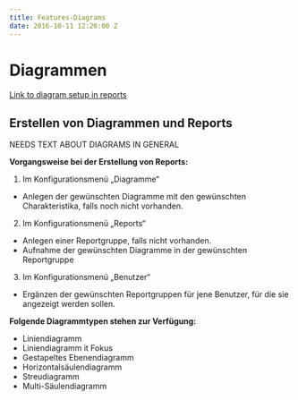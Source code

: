 ```yaml
---
title: Features-Diagrams
date: 2016-10-11 12:26:00 Z
---
```


# Diagrammen

[Link to diagram setup in reports](http://documentation-de.readthedocs.io/de/latest/module.html#erstellen-von-diagrammen-und-reports)

## Erstellen von Diagrammen und Reports

NEEDS TEXT ABOUT DIAGRAMS IN GENERAL

**Vorgangsweise bei der Erstellung von Reports:**

1. Im Konfigurationsmenü „Diagramme“
  * Anlegen der gewünschten Diagramme mit den gewünschten Charakteristika, falls noch nicht vorhanden.
2. Im Konfigurationsmenü „Reports“
  * Anlegen einer Reportgruppe, falls nicht vorhanden.
  * Aufnahme der gewünschten Diagramme in der gewünschten Reportgruppe
3. Im Konfigurationsmenü „Benutzer“
  * Ergänzen der gewünschten Reportgruppen für jene Benutzer, für die sie angezeigt werden sollen.
  
**Folgende Diagrammtypen stehen zur Verfügung:**

* Liniendiagramm
* Liniendiagramm it Fokus
* Gestapeltes Ebenendiagramm
* Horizontalsäulendiagramm
* Streudiagramm
* Multi-Säulendiagramm


